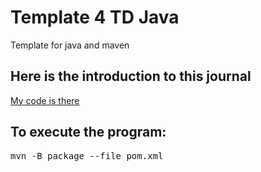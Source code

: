 # Template 4 TD Java

Template for java and maven

## Here is the introduction to this journal

[My code is there](./src/main/java/com/td/Template4TDJava.java)

## To execute the program:
<pre>
mvn -B package --file pom.xml
</pre>
